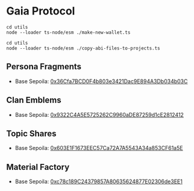 # Gaia Protocol

```
cd utils
node --loader ts-node/esm ./make-new-wallet.ts
```

```
cd utils
node --loader ts-node/esm ./copy-abi-files-to-projects.ts
```

## Persona Fragments

- Base Sepoila:
  [0x36Cfa7BCD0F4b803e3421Dac9E894A3Db034b03C](https://sepolia.basescan.org/address/0x36Cfa7BCD0F4b803e3421Dac9E894A3Db034b03C)

## Clan Emblems

- Base Sepoila:
  [0x9322C4A5E5725262C9960aDE87259d1cE2812412](https://sepolia.basescan.org/address/0x9322C4A5E5725262C9960aDE87259d1cE2812412)

## Topic Shares

- Base Sepoila:
  [0x603E1F1673EEC57Ca72A7A5543A34a853CF61a5E](https://sepolia.basescan.org/address/0x603E1F1673EEC57Ca72A7A5543A34a853CF61a5E)

## Material Factory

- Base Sepoila:
  [0xc78c189C24379857A80635624877E02306de3EE1](https://sepolia.basescan.org/address/0xc78c189C24379857A80635624877E02306de3EE1)

